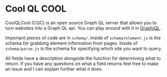 # Cool QL COOL

CoolQLCool (CQC) is an open source Graph QL server that allows you to turn websites into a Graph QL api. You can play around with it in [GraphiQL](https://cool.coolql.cool/graphiql).

Important pieces of code are in `schema/`. Inside of `schema/element.js` is the schema for grabbing element information from pages. Inside of `schema/parse.js` is the schema for specifying which site you want to query.

All fields have a description alongside the function for determining what to return. If you have any questions on what a field returns feel free to make an issue and I can explain further what it does.
